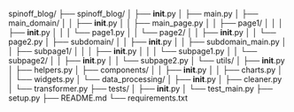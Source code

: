 spinoff_blog/
├── spinoff_blog/
│   ├── __init__.py
│   ├── main.py
│   ├── main_domain/
│   │   ├── __init__.py
│   │   ├── main_page.py
│   │   ├── page1/
│   │   │   ├── __init__.py
│   │   │   └── page1.py
│   │   └── page2/
│   │       ├── __init__.py
│   │       └── page2.py
│   ├── subdomain/
│   │   ├── __init__.py
│   │   ├── subdomain_main.py
│   │   ├── subpage1/
│   │   │   ├── __init__.py
│   │   │   └── subpage1.py
│   │   └── subpage2/
│   │       ├── __init__.py
│   │       └── subpage2.py
│   └── utils/
│       ├── __init__.py
│       ├── helpers.py
│       ├── components/
│       │   ├── __init__.py
│       │   ├── charts.py
│       │   └── widgets.py
│       └── data_processing/
│           ├── __init__.py
│           ├── cleaner.py
│           └── transformer.py
├── tests/
│   ├── __init__.py
│   └── test_main.py
├── setup.py
├── README.md
└── requirements.txt
